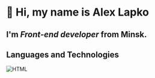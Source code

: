 # 👋 Hi, my name is **Alex Lapko**
## I'm *Front-end developer* from Minsk.
## Languages and Technologies
![HTML](https://img.shields.io/badge/-JAVASCRIPT-lightgrey?style=flat-square&logo=javascript)
<!--
**marmon179/marmon179** is a ✨ _special_ ✨ repository because its `README.md` (this file) appears on your GitHub profile.

Here are some ideas to get you started:

- 🔭 I’m currently working on ...
- 🌱 I’m currently learning ...
- 👯 I’m looking to collaborate on ...
- 🤔 I’m looking for help with ...
- 💬 Ask me about ...
- 📫 How to reach me: ...
- 😄 Pronouns: ...
- ⚡ Fun fact: ...
-->
